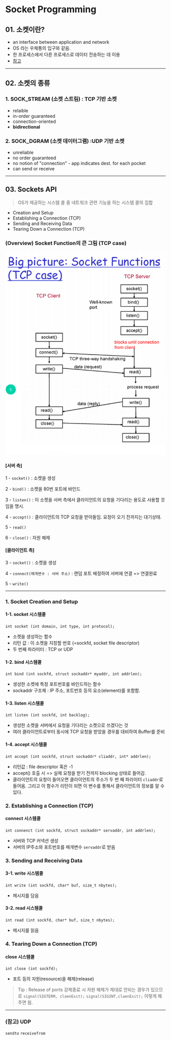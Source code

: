 # Socket Programming

## 01. 소켓이란?
* an interface between application and network 
* OS 라는 우체통의 입구와 같음.
* 한 프로세스에서 다른 프로세스로 데이터 전송하는 데 이용 
* [참고](https://levelup.gitconnected.com/operating-system-concepts-sockets-a78ddb9b5f9c)
---
## 02. 소켓의 종류

### 1. SOCK_STREAM (소켓 스트림) : TCP 기반 소켓
* relaible
* in-order guaranteed
* connection-oriented
* **bidirectional**

### 2. SOCK_DGRAM (소켓 데이터그램) :UDP 기반 소켓
* unreliable
* no order guaranteed
* no notion of "connection" - app indicates dest. for each pocket
* can send or receive

---

## 03. Sockets API
> OS가 제공하는 시스템 콜 중 네트워크 관련 기능을 하는 시스템 콜의 집합

* Creation and Setup
* Establishing a Connection (TCP)
* Sending and Receiving Data
* Tearing Down a Connection (TCP)

### (Overview) Socket Function의 큰 그림 (TCP case)

![이미지](../image/socket1.png)

#### [서버 측]

1 - `socket()` : 소켓을 생성

2 - `bind()` : 소켓을 80번 포트에 바인드

3 - `listen()` : 이 소켓을 서버 측에서 클라이언트의 요청을 기다리는 용도로 사용할 것임을 명시.

4 - `accept()` : 클라이언트의 TCP 요청을 받아들임. 요청이 오기 전까지는 대기상태.

5 - `read()` 

6 - `close()` : 자원 해제

#### [클라이언트 측]

3 - `socket()` : 소켓을 생성

4 - `connect(매개변수 : 서버 주소)` : 랜덤 포트 배정하여 서버에 연결 => 연결완료

5 - `write()`

---

### 1. Socket Creation and Setup
#### 1-1. socket 시스템콜
`int socket (int domain, int type, int protocol);`
* 소켓을 생성하는 함수
* 리턴 값 : 이 소켓을 지칭할 번호 (=sockfd, socket file descriptor)
* 두 번째 파라미터 : TCP or UDP
#### 1-2. bind 시스템콜
`int bind (int sockfd, struct sockaddr* myaddr, int addrlen);`
* 생성한 소켓에 특정 포트번호를 바인드하는 함수
* sockaddr 구조체 : IP 주소, 포트번호 등의 요소(element)를 포함함.
#### 1-3. listen 시스템콜
`int listen (int sockfd, int backlog);`
* 생성한 소켓을 서버에서 요청을 기다리는 소켓으로 쓰겠다는 것
* 여러 클라이언트로부터 동시에 TCP 요청을 받았을 경우를 대비하여 Buffer를 준비
#### 1-4. accept 시스템콜
`int accept (int sockfd, struct sockaddr* cliaddr, int* addrlen);`
* 리턴값 : file descriptor 혹은 -1
* accept() 호출 시 => 실제 요청을 받기 전까지 blocking 상태로 들어감.
* 클라이언트의 요청이 들어오면 클라이언트의 주소가 두 번 째 파라미터 `cliaddr`로 들어옴. 그리고 이 함수가 리턴이 되면 이 변수를 통해서 클라이언트의 정보를 알 수 있다.

### 2. Establishing a Connection (TCP)
#### connect 시스템콜
`int connenct (int sockfd, struct sockaddr* servaddr, int addrlen);`
* 서버와 TCP 커넥션 생성
* 서버의 IP주소와 포트번호를 매개변수 `servaddr`로 받음

### 3. Sending and Receiving Data
#### 3-1. write 시스템콜
`int write (int sockfd, char* buf, size_t nbytes);`
* 메시지를 담음
#### 3-2. read 시스템콜
`int read (int sockfd, char* buf, size_t nbytes);`
* 메시지를 읽음
### 4. Tearing Down a Connection (TCP)

#### close 시스템콜

`int close (int sockfd);`
* 포트 등의 자원(resource)을 해제(release)

> Tip : Release of ports
강제종료 시 자원 해제가 제대로 안되는 경우가 있으므로
`signal(SIGTERM, claenExit);`
`signal(SIGINT,claenExit);`
이렇게 해주면 됨.

---

### (참고) UDP
`sendto`
`receivefrom`
